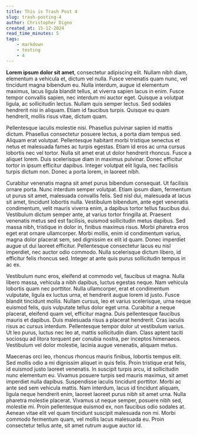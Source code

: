 ```yaml
---
title: This is Trash Post 4
slug: trash-posting-4
author: Christopher Digno
created_at: 15-12-2024
read_time_minutes: 5
tags:
    - markdown
    - testing
    - 4
---
```



**Lorem ipsum dolor sit amet**, consectetur adipiscing elit. Nullam nibh diam, elementum a vehicula et, dictum vel nulla. Fusce venenatis quam nunc, vel tincidunt magna bibendum eu. Nulla interdum, augue id elementum maximus, lacus ligula blandit tellus, at viverra sapien lacus in enim. Fusce tempor convallis sapien, nec interdum mi auctor eget. Quisque a volutpat ligula, ac sollicitudin lectus. Nullam quis semper lectus. Sed sodales hendrerit nisi in aliquam. Etiam id faucibus turpis. Quisque eu quam hendrerit, mollis risus vitae, dictum quam.

Pellentesque iaculis molestie nisi. Phasellus pulvinar sapien id mattis dictum. Phasellus consectetur posuere lectus, a porta diam tempus sed. Aliquam erat volutpat. Pellentesque habitant morbi tristique senectus et netus et malesuada fames ac turpis egestas. Etiam id eros ac urna cursus lobortis nec vel tortor. Nulla sit amet erat ut dolor hendrerit rhoncus. Fusce a aliquet lorem. Duis scelerisque diam in maximus pulvinar. Donec efficitur tortor in ipsum efficitur dapibus. Integer volutpat elit ligula, nec facilisis turpis dictum non. Donec a porta lorem, in laoreet nibh.

Curabitur venenatis magna sit amet purus bibendum consequat. Ut facilisis ornare porta. Nunc interdum semper volutpat. Etiam ipsum diam, fermentum ut purus sit amet, malesuada convallis felis. Sed nisl dui, malesuada at lacus sit amet, tincidunt lobortis nulla. Vestibulum bibendum, ante eget venenatis condimentum, velit mauris viverra enim, a dapibus tortor tellus faucibus dui. Vestibulum dictum semper ante, at varius tortor fringilla at. Praesent venenatis metus sed est facilisis, euismod sollicitudin metus dapibus. Sed massa nibh, tristique in dolor in, finibus maximus risus. Morbi pharetra eros eget erat ornare ullamcorper. Morbi mollis, enim id condimentum varius, magna dolor placerat sem, sed dignissim ex elit id quam. Donec imperdiet augue ut dui laoreet efficitur. Pellentesque consectetur lacus eu nisl imperdiet, nec auctor odio commodo. Nulla scelerisque dictum libero, id efficitur felis rhoncus sed. Integer at ante quis purus sollicitudin tempus in ac ex.

Vestibulum nunc eros, eleifend at commodo vel, faucibus ut magna. Nulla libero massa, vehicula a nibh dapibus, luctus egestas neque. Nam vehicula lobortis quam nec porttitor. Nulla ullamcorper, erat et condimentum vulputate, ligula ex luctus urna, et hendrerit augue lorem id justo. Fusce blandit tincidunt mollis. Nullam cursus, leo et varius scelerisque, urna neque euismod felis, quis vulputate tellus dolor eget urna. Curabitur a neque placerat, eleifend quam vel, efficitur magna. Duis pellentesque faucibus mauris et dapibus. Duis malesuada risus a placerat hendrerit. Cras iaculis risus ac cursus interdum. Pellentesque tempor dolor ut vestibulum varius. Ut leo purus, luctus nec leo at, mattis sollicitudin diam. Class aptent taciti sociosqu ad litora torquent per conubia nostra, per inceptos himenaeos. Vestibulum vel dolor molestie, lacinia augue venenatis, aliquam metus.

Maecenas orci leo, rhoncus rhoncus mauris finibus, lobortis tempus elit. Sed mollis odio a mi dignissim aliquet in quis felis. Proin tristique erat felis, id euismod justo laoreet venenatis. In suscipit turpis arcu, id sollicitudin nunc elementum eu. Vivamus posuere turpis sed mauris maximus, sit amet imperdiet nulla dapibus. Suspendisse iaculis tincidunt porttitor. Morbi ac ante sed sem vehicula mattis. Nam interdum, lacus id tincidunt aliquam, ligula neque hendrerit enim, laoreet laoreet purus nibh sit amet urna. Nulla pharetra molestie placerat. Vivamus ut neque semper, posuere nibh sed, molestie mi. Proin pellentesque euismod ex, non faucibus odio sodales at. Aenean vitae elit vel quam tincidunt suscipit malesuada non mi. Morbi commodo fermentum quam, vel mollis lacus malesuada eu. Proin consectetur tellus ante, sit amet rutrum augue auctor id.

